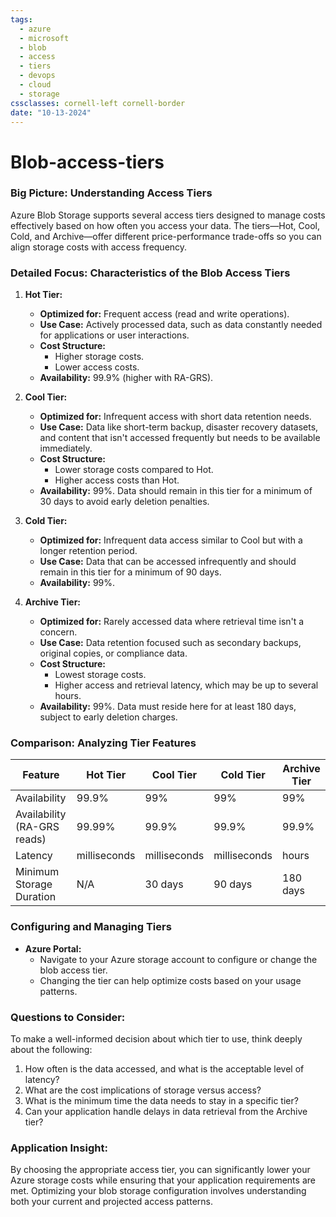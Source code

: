 ```yaml
---
tags:
  - azure
  - microsoft
  - blob
  - access
  - tiers
  - devops
  - cloud
  - storage
cssclasses: cornell-left cornell-border
date: "10-13-2024"
---
```


# Blob-access-tiers

### Big Picture: Understanding Access Tiers

Azure Blob Storage supports several access tiers designed to manage costs effectively based on how often you access your data. The tiers—Hot, Cool, Cold, and Archive—offer different price-performance trade-offs so you can align storage costs with access frequency.

### Detailed Focus: Characteristics of the Blob Access Tiers

1. **Hot Tier:**
   - **Optimized for:** Frequent access (read and write operations).
   - **Use Case:** Actively processed data, such as data constantly needed for applications or user interactions.
   - **Cost Structure:** 
     - Higher storage costs.
     - Lower access costs.
   - **Availability:** 99.9% (higher with RA-GRS).

2. **Cool Tier:**
   - **Optimized for:** Infrequent access with short data retention needs.
   - **Use Case:** Data like short-term backup, disaster recovery datasets, and content that isn't accessed frequently but needs to be available immediately.
   - **Cost Structure:** 
     - Lower storage costs compared to Hot.
     - Higher access costs than Hot.
   - **Availability:** 99%. Data should remain in this tier for a minimum of 30 days to avoid early deletion penalties.

3. **Cold Tier:**
   - **Optimized for:** Infrequent data access similar to Cool but with a longer retention period.
   - **Use Case:** Data that can be accessed infrequently and should remain in this tier for a minimum of 90 days.
   - **Availability:** 99%.

4. **Archive Tier:**
   - **Optimized for:** Rarely accessed data where retrieval time isn't a concern.
   - **Use Case:** Data retention focused such as secondary backups, original copies, or compliance data.
   - **Cost Structure:**
     - Lowest storage costs.
     - Higher access and retrieval latency, which may be up to several hours.
   - **Availability:** 99%. Data must reside here for at least 180 days, subject to early deletion charges.

### Comparison: Analyzing Tier Features

| Feature                    | Hot Tier  | Cool Tier | Cold Tier | Archive Tier |
|----------------------------|-----------|-----------|-----------|--------------|
| Availability               | 99.9%     | 99%       | 99%       | 99%          |
| Availability (RA-GRS reads)| 99.99%    | 99.9%     | 99.9%     | 99.9%        |
| Latency                    | milliseconds | milliseconds | milliseconds | hours        |
| Minimum Storage Duration   | N/A       | 30 days   | 90 days   | 180 days     |

### Configuring and Managing Tiers

- **Azure Portal:**
  - Navigate to your Azure storage account to configure or change the blob access tier.
  - Changing the tier can help optimize costs based on your usage patterns.

### Questions to Consider:

To make a well-informed decision about which tier to use, think deeply about the following:

1. How often is the data accessed, and what is the acceptable level of latency?
2. What are the cost implications of storage versus access?
3. What is the minimum time the data needs to stay in a specific tier?
4. Can your application handle delays in data retrieval from the Archive tier?

### Application Insight:

By choosing the appropriate access tier, you can significantly lower your Azure storage costs while ensuring that your application requirements are met. Optimizing your blob storage configuration involves understanding both your current and projected access patterns.
